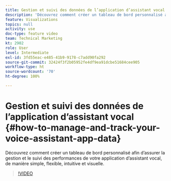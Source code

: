 ```yaml
---
title: Gestion et suivi des données de l’application d’assistant vocal
description: 'Découvrez comment créer un tableau de bord personnalisé afin dʼassurer la gestion et le suivi des performances de votre application d’assistant vocal, de manière simple, flexible, intuitive et visuelle. '
feature: Visualizations
topics: null
activity: use
doc-type: feature video
team: Technical Marketing
kt: 2902
role: User
level: Intermediate
exl-id: 3fd55eac-e485-41b9-9178-c7add90fa292
source-git-commit: 32424f3f2b05952fe4df9ea91dcbe51684cee905
workflow-type: ht
source-wordcount: '70'
ht-degree: 100%

---
```


# Gestion et suivi des données de l’application d’assistant vocal {#how-to-manage-and-track-your-voice-assistant-app-data}

Découvrez comment créer un tableau de bord personnalisé afin dʼassurer la gestion et le suivi des performances de votre application d’assistant vocal, de manière simple, flexible, intuitive et visuelle.

>[!VIDEO](https://video.tv.adobe.com/v/27224/?quality=9)
